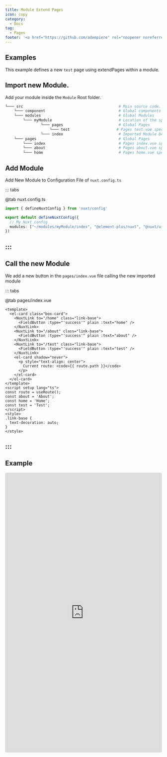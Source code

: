 ```yaml
---
title: Module Extend Pages
icon: copy
category:
  - Docs
tag:
  - Pages
footer: '<a href="https://github.com/adempiere" rel="noopener noreferrer" target="_blank">ADempiere Community</a> | <a href="https://www.adempiere.io/about/site">About Site</a>'
---
```


## Examples

This example defines a new `test` page using extendPages within a module.

## Import new Module.

Add your module inside the `Module` Root folder.


```bash
└─── src                                           # Main source code.
    └─── component                                 # Global components
    └─── modules                                   # Global Modules
        └─── myModule                              # Location of the specific Module you are importing. Example (myModule)
                └─── pages                         # Global Pages
                    └─── test                     # Pages test.vue specific components
                └─── index                         # Imported Module Definition
    └─── pages                                     # Global Pages
        └─── index                                 # Pages index.vue specific components
        └─── about                                 # Pages about.vue specific components
        └─── home                                  # Pages home.vue specific components
```

## Add Module

Add New Module to Configuration File of `nuxt.config.ts`

::: tabs

@tab nuxt.config.ts

```ts   [nuxt.config.ts]
import { defineNuxtConfig } from 'nuxt/config'

export default defineNuxtConfig({
  // My Nuxt config
  modules: ["~/modules/myModule/index", "@element-plus/nuxt", "@nuxt/ui"],
})

```
:::
------

## Call the new Module

We add a new button in the `pages/index.vue` file calling the new imported module


::: tabs

@tab pages/index.vue

```vue [pages/index.vue]
<template>
  <el-card class="box-card">
    <NuxtLink to="/home" class="link-base">
      <FieldButton :type="'success'" plain :text="home" />
    </NuxtLink>
    <NuxtLink to="/about" class="link-base">
      <FieldButton :type="'success'" plain :text="about" />
    </NuxtLink>
    <NuxtLink to="/test" class="link-base">
      <FieldButton :type="'success'" plain :text="test" />
    </NuxtLink>
    <el-card shadow="never">
      <p style="text-align: center">
        Current route: <code>{{ route.path }}</code>
      </p>
    </el-card>
  </el-card>
</template>
<script setup lang="ts">
const route = useRoute();
const about = 'About';
const home = 'Home';
const test = 'Test';
</script>
<style>
.link-base {
  text-decoration: auto;
}
</style>
```
:::
------

## Example

<iframe data-v-6d2cc665="" src="https://codesandbox.io/embed/github/elsiosanchez/Module-Extend-Pages/main?hidenavigation=1&amp;theme=dark" title="Sandbox editor" sandbox="allow-modals allow-forms allow-popups allow-scripts allow-same-origin" style="width:100%; height:900px; border:0; border-radius: 4px; overflow:auto;" class="w-full h-full min-h-[2700px] overflow-hidden bg-gray-100 dark:bg-gray-800"></iframe>